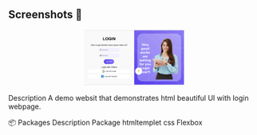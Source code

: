 
## Screenshots 📸

<p align="center">
  
  <img src="img/login.png" alt="Screenshot 2" width="200"/>




Description
A demo websit that demonstrates html beautiful UI with login webpage.

📦 Packages
Description	Package
htmltemplet	
css
Flexbox 
